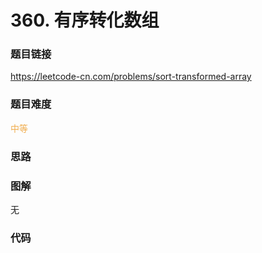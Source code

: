 # 360. 有序转化数组

### 题目链接

https://leetcode-cn.com/problems/sort-transformed-array

### 题目难度

<font color=#F0AD4E>中等</font>

### 思路



### 图解

无

### 代码

```python
```